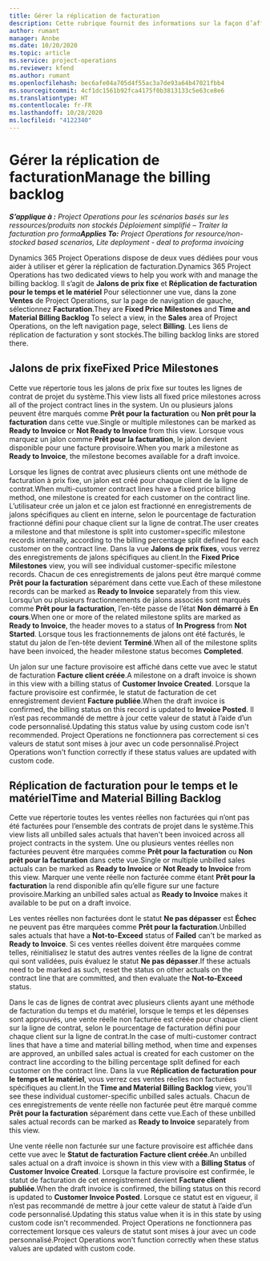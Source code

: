 ```yaml
---
title: Gérer la réplication de facturation
description: Cette rubrique fournit des informations sur la façon d’afficher et d’utiliser la réplication de facturation dans Project Operations.
author: rumant
manager: Annbe
ms.date: 10/20/2020
ms.topic: article
ms.service: project-operations
ms.reviewer: kfend
ms.author: rumant
ms.openlocfilehash: bec6afe04a705d4f55ac3a7de93a64b47021fbb4
ms.sourcegitcommit: 4cf1dc1561b92fca4175f0b3813133c5e63ce8e6
ms.translationtype: HT
ms.contentlocale: fr-FR
ms.lasthandoff: 10/28/2020
ms.locfileid: "4122340"
---
```

# <a name="manage-the-billing-backlog"></a><span data-ttu-id="6af67-103">Gérer la réplication de facturation</span><span class="sxs-lookup"><span data-stu-id="6af67-103">Manage the billing backlog</span></span>

<span data-ttu-id="6af67-104">_**S’applique à :** Project Operations pour les scénarios basés sur les ressources/produits non stockés Déploiement simplifié – Traiter la facturation pro forma_</span><span class="sxs-lookup"><span data-stu-id="6af67-104">_**Applies To:** Project Operations for resource/non-stocked based scenarios, Lite deployment - deal to proforma invoicing_</span></span>

<span data-ttu-id="6af67-105">Dynamics 365 Project Operations dispose de deux vues dédiées pour vous aider à utiliser et gérer la réplication de facturation.</span><span class="sxs-lookup"><span data-stu-id="6af67-105">Dynamics 365 Project Operations has two dedicated views to help you work with and manage the billing backlog.</span></span> <span data-ttu-id="6af67-106">Il s’agit de **Jalons de prix fixe** et **Réplication de facturation pour le temps et le matériel** Pour sélectionner une vue, dans la zone **Ventes** de Project Operations, sur la page de navigation de gauche, sélectionnez **Facturation**.</span><span class="sxs-lookup"><span data-stu-id="6af67-106">They are **Fixed Price Milestones** and **Time and Material Billing Backlog** To select a view, in the **Sales** area of Project Operations, on the left navigation page, select **Billing**.</span></span> <span data-ttu-id="6af67-107">Les liens de réplication de facturation y sont stockés.</span><span class="sxs-lookup"><span data-stu-id="6af67-107">The billing backlog links are stored there.</span></span>

## <a name="fixed-price-milestones"></a><span data-ttu-id="6af67-108">Jalons de prix fixe</span><span class="sxs-lookup"><span data-stu-id="6af67-108">Fixed Price Milestones</span></span>

<span data-ttu-id="6af67-109">Cette vue répertorie tous les jalons de prix fixe sur toutes les lignes de contrat de projet du système.</span><span class="sxs-lookup"><span data-stu-id="6af67-109">This view lists all fixed price milestones across all of the project contract lines in the system.</span></span> <span data-ttu-id="6af67-110">Un ou plusieurs jalons peuvent être marqués comme **Prêt pour la facturation** ou **Non prêt pour la facturation** dans cette vue.</span><span class="sxs-lookup"><span data-stu-id="6af67-110">Single or multiple milestones can be marked as **Ready to Invoice** or **Not Ready to Invoice** from this view.</span></span> <span data-ttu-id="6af67-111">Lorsque vous marquez un jalon comme **Prêt pour la facturation**, le jalon devient disponible pour une facture provisoire.</span><span class="sxs-lookup"><span data-stu-id="6af67-111">When you mark a milestone as **Ready to Invoice**, the milestone becomes available for a draft invoice.</span></span>

<span data-ttu-id="6af67-112">Lorsque les lignes de contrat avec plusieurs clients ont une méthode de facturation à prix fixe, un jalon est créé pour chaque client de la ligne de contrat.</span><span class="sxs-lookup"><span data-stu-id="6af67-112">When multi-customer contract lines have a fixed price billing method, one milestone is created for each customer on the contract line.</span></span> <span data-ttu-id="6af67-113">L’utilisateur crée un jalon et ce jalon est fractionné en enregistrements de jalons spécifiques au client en interne, selon le pourcentage de facturation fractionné défini pour chaque client sur la ligne de contrat.</span><span class="sxs-lookup"><span data-stu-id="6af67-113">The user creates a milestone and that milestone is split into customer=specific milestone records internally, according to the billing percentage split defined for each customer on the contract line.</span></span> <span data-ttu-id="6af67-114">Dans la vue **Jalons de prix fixes**, vous verrez des enregistrements de jalons spécifiques au client.</span><span class="sxs-lookup"><span data-stu-id="6af67-114">In the **Fixed Price Milestones** view, you will see individual customer-specific milestone records.</span></span> <span data-ttu-id="6af67-115">Chacun de ces enregistrements de jalons peut être marqué comme **Prêt pour la facturation** séparément dans cette vue.</span><span class="sxs-lookup"><span data-stu-id="6af67-115">Each of these milestone records can be marked as **Ready to Invoice** separately from this view.</span></span> <span data-ttu-id="6af67-116">Lorsqu’un ou plusieurs fractionnements de jalons associés sont marqués comme **Prêt pour la facturation**, l’en-tête passe de l’état **Non démarré** à **En cours**.</span><span class="sxs-lookup"><span data-stu-id="6af67-116">When one or more of the related milestone splits are marked as **Ready to Invoice**, the header moves to a status of **In Progress** from **Not Started**.</span></span> <span data-ttu-id="6af67-117">Lorsque tous les fractionnements de jalons ont été facturés, le statut du jalon de l’en-tête devient **Terminé**.</span><span class="sxs-lookup"><span data-stu-id="6af67-117">When all of the milestone splits have been invoiced, the header milestone status becomes **Completed**.</span></span>

<span data-ttu-id="6af67-118">Un jalon sur une facture provisoire est affiché dans cette vue avec le statut de facturation **Facture client créée**.</span><span class="sxs-lookup"><span data-stu-id="6af67-118">A milestone on a draft invoice is shown in this view with a billing status of **Customer Invoice Created**.</span></span> <span data-ttu-id="6af67-119">Lorsque la facture provisoire est confirmée, le statut de facturation de cet enregistrement devient **Facture publiée**.</span><span class="sxs-lookup"><span data-stu-id="6af67-119">When the draft invoice is confirmed, the billing status on this record is updated to **Invoice Posted**.</span></span> <span data-ttu-id="6af67-120">Il n’est pas recommandé de mettre à jour cette valeur de statut à l’aide d’un code personnalisé.</span><span class="sxs-lookup"><span data-stu-id="6af67-120">Updating this status value by using custom code isn't recommended.</span></span> <span data-ttu-id="6af67-121">Project Operations ne fonctionnera pas correctement si ces valeurs de statut sont mises à jour avec un code personnalisé.</span><span class="sxs-lookup"><span data-stu-id="6af67-121">Project Operations won't function correctly if these status values are updated with custom code.</span></span>

## <a name="time-and-material-billing-backlog"></a><span data-ttu-id="6af67-122">Réplication de facturation pour le temps et le matériel</span><span class="sxs-lookup"><span data-stu-id="6af67-122">Time and Material Billing Backlog</span></span>

<span data-ttu-id="6af67-123">Cette vue répertorie toutes les ventes réelles non facturées qui n’ont pas été facturées pour l’ensemble des contrats de projet dans le système.</span><span class="sxs-lookup"><span data-stu-id="6af67-123">This view lists all unbilled sales actuals that haven't been invoiced across all project contracts in the system.</span></span> <span data-ttu-id="6af67-124">Une ou plusieurs ventes réelles non facturées peuvent être marquées comme **Prêt pour la facturation** ou **Non prêt pour la facturation** dans cette vue.</span><span class="sxs-lookup"><span data-stu-id="6af67-124">Single or multiple unbilled sales actuals can be marked as **Ready to Invoice** or **Not Ready to Invoice** from this view.</span></span> <span data-ttu-id="6af67-125">Marquer une vente réelle non facturée comme étant **Prêt pour la facturation** la rend disponible afin qu’elle figure sur une facture provisoire.</span><span class="sxs-lookup"><span data-stu-id="6af67-125">Marking an unbilled sales actual as **Ready to Invoice** makes it available to be put on a draft invoice.</span></span>

<span data-ttu-id="6af67-126">Les ventes réelles non facturées dont le statut **Ne pas dépasser** est **Échec** ne peuvent pas être marquées comme **Prêt pour la facturation**.</span><span class="sxs-lookup"><span data-stu-id="6af67-126">Unbilled sales actuals that have a **Not-to-Exceed** status of **Failed** can't be marked as **Ready to Invoice**.</span></span> <span data-ttu-id="6af67-127">Si ces ventes réelles doivent être marquées comme telles, réinitialisez le statut des autres ventes réelles de la ligne de contrat qui sont validées, puis évaluez le statut **Ne pas dépasser**.</span><span class="sxs-lookup"><span data-stu-id="6af67-127">If these actuals need to be marked as such, reset the status on other actuals on the contract line that are committed, and then evaluate the **Not-to-Exceed** status.</span></span>

<span data-ttu-id="6af67-128">Dans le cas de lignes de contrat avec plusieurs clients ayant une méthode de facturation du temps et du matériel, lorsque le temps et les dépenses sont approuvés, une vente réelle non facturée est créée pour chaque client sur la ligne de contrat, selon le pourcentage de facturation défini pour chaque client sur la ligne de contrat.</span><span class="sxs-lookup"><span data-stu-id="6af67-128">In the case of multi-customer contract lines that have a time and material billing method, when time and expenses are approved, an unbilled sales actual is created for each customer on the contract line according to the billing percentage split defined for each customer on the contract line.</span></span> <span data-ttu-id="6af67-129">Dans la vue **Réplication de facturation pour le temps et le matériel**, vous verrez ces ventes réelles non facturées spécifiques au client.</span><span class="sxs-lookup"><span data-stu-id="6af67-129">In the **Time and Material Billing Backlog** view, you'll see these individual customer-specific unbilled sales actuals.</span></span> <span data-ttu-id="6af67-130">Chacun de ces enregistrements de vente réelle non facturée peut être marqué comme **Prêt pour la facturation** séparément dans cette vue.</span><span class="sxs-lookup"><span data-stu-id="6af67-130">Each of these unbilled sales actual records can be marked as **Ready to Invoice** separately from this view.</span></span>

<span data-ttu-id="6af67-131">Une vente réelle non facturée sur une facture provisoire est affichée dans cette vue avec le **Statut de facturation** **Facture client créée**.</span><span class="sxs-lookup"><span data-stu-id="6af67-131">An unbilled sales actual on a draft invoice is shown in this view with a **Billing Status** of **Customer Invoice Created**.</span></span> <span data-ttu-id="6af67-132">Lorsque la facture provisoire est confirmée, le statut de facturation de cet enregistrement devient **Facture client publiée**.</span><span class="sxs-lookup"><span data-stu-id="6af67-132">When the draft invoice is confirmed, the billing status on this record is updated to **Customer Invoice Posted**.</span></span> <span data-ttu-id="6af67-133">Lorsque ce statut est en vigueur, il n’est pas recommandé de mettre à jour cette valeur de statut à l’aide d’un code personnalisé.</span><span class="sxs-lookup"><span data-stu-id="6af67-133">Updating this status value when it is in this state by using custom code isn't recommended.</span></span> <span data-ttu-id="6af67-134">Project Operations ne fonctionnera pas correctement lorsque ces valeurs de statut sont mises à jour avec un code personnalisé.</span><span class="sxs-lookup"><span data-stu-id="6af67-134">Project Operations won't function correctly when these status values are updated with custom code.</span></span>
